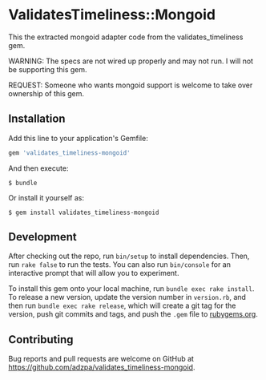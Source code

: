# ValidatesTimeliness::Mongoid

This the extracted mongoid adapter code from the validates_timeliness gem.

WARNING: The specs are not wired up properly and may not run. I will not be supporting this gem.

REQUEST: Someone who wants mongoid support is welcome to take over ownership of this gem.

## Installation

Add this line to your application's Gemfile:

```ruby
gem 'validates_timeliness-mongoid'
```

And then execute:

    $ bundle

Or install it yourself as:

    $ gem install validates_timeliness-mongoid

## Development

After checking out the repo, run `bin/setup` to install dependencies. Then, run `rake false` to run the tests. You can also run `bin/console` for an interactive prompt that will allow you to experiment.

To install this gem onto your local machine, run `bundle exec rake install`. To release a new version, update the version number in `version.rb`, and then run `bundle exec rake release`, which will create a git tag for the version, push git commits and tags, and push the `.gem` file to [rubygems.org](https://rubygems.org).

## Contributing

Bug reports and pull requests are welcome on GitHub at https://github.com/adzpa/validates_timeliness-mongoid.

